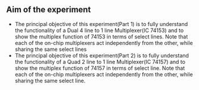 ## Aim of the experiment
- The principal objective of this experiment(Part 1) is to fully understand the functionality of a Dual 4 line to 1 line Multiplexer(IC 74153) and to show the multiplex function of 74153 in terms of select lines. Note that each of the on-chip multiplexers act independently from the other, while sharing the same select lines
- The principal objective of this experiment(Part 2) is to fully understand the functionality of a Quad 2 line to 1 line Multiplexer(IC 74157) and to show the multiplex function of 74157 in terms of select line. Note that each of the on-chip multiplexers act independently from the other, while sharing the same select line.

